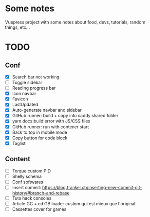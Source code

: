 # Some notes

Vuepress project with some notes about food, devs, tutorials, random things, etc...

# TODO
## Conf
- [x] Search bar not working
- [ ] Toggle sidebar
- [ ] Reading progress bar
- [x] Icon navbar
- [x] Favicon
- [x] LastUpdated
- [x] Auto-generate navbar and sidebar
- [x] GitHub runner: build + copy into caddy shared folder
- [x] yarn docs:build error with JS/CSS files
- [x] GitHub runner: run with contener start
- [x] Back to top in mobile mode
- [x] Copy button for code block
- [x] Taglist

## Content
- [ ] Torque custom PID
- [ ] Shelly schema
- [ ] Conf softwares
- [ ] Insert commit: https://blog.frankel.ch/inserting-new-commit-git-history/#branch-and-rebase
- [ ] Tuto hack consoles
- [ ] Article GC + cd GB loader custom qui est mieux que l'original
- [ ] Cassettes cover for games
